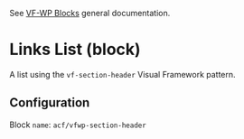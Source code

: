 See [VF-WP Blocks](/docs/blocks.md) general documentation.

# Links List (block)

A list using the `vf-section-header` Visual Framework pattern.

## Configuration

Block `name`: `acf/vfwp-section-header`
